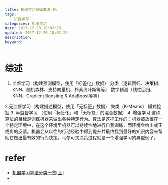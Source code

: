 ```yaml
---
title: 机器学习基础算法-01
tags:
  - 机器学习
categories: 机器学习
date: 2017-12-20 18:02:23
updated: 2017-12-20 18:02:23
description:
keyword:
---
```


# 综述

1. 监督学习（构建预测模型，使用「标签化」数据）
分类（逻辑回归、决策树、KNN、随机森林、支持向量机、朴素贝叶斯等等）
数字预测（线性回归、KNN、Gradient Boosting & AdaBoost等等）

2.无监督学习（构建描述模型，使用「无标签」数据）
聚类（K-Means）
模式挖掘
3. 半监督学习
（使用「标签化」和「无标签」的混合数据）
4. 增强学习 
这种算法的目标是训练机器来做出各种特定行为。算法是这样工作的：机器被放置在一个特定环境中，在这个环境里机器可以持续性地进行自我训练，而环境会给出或正或负的反馈。机器会从以往的行动经验中得到提升并最终找到最好的知识内容来帮助它做出最有效的行为决策。马尔可夫决策过程就是一个增强学习的典型例子。


# refer

- [机器学习算法分类一览[上]](https://jizhi.im/blog/post/machine-learning-types-01)
-  

